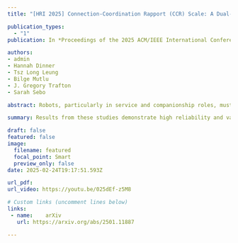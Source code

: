 ```yaml
---
title: "[HRI 2025] Connection-Coordination Rapport (CCR) Scale: A Dual-Factor Scale to Measure Human-Robot Rapport"

publication_types:
  - "1"
publication: In *Proceedings of the 2025 ACM/IEEE International Conference on Human-Robot Interaction*

authors:
- admin
- Hannah Dinner
- Tsz Long Leung
- Bilge Mutlu
- J. Gregory Trafton
- Sarah Sebo

abstract: Robots, particularly in service and companionship roles, must develop positive relationships with people they interact with regularly to be successful. These positive human-robot relationships can be characterized as establishing "rapport," which indicates mutual understanding and interpersonal connection that form the groundwork for successful long-term human-robot interaction. However, the human-robot interaction research literature lacks scale instruments to assess human-robot rapport in a variety of situations. In this work, we developed the 18-item Connection-Coordination Rapport (CCR) Scale to measure human-robot rapport. We first ran Study 1 (N = 288) where online participants rated videos of human-robot interactions using a set of candidate items. Our Study 1 results showed the discovery of two factors in our scale, which we named "Connection" and "Coordination." We then evaluated this scale by running Study 2 (N = 201) where online participants rated a new set of human-robot interaction videos with our scale and an existing rapport scale from virtual agents research for comparison. We also validated our scale by replicating a prior in-person human-robot interaction study, Study 3 (N = 44), and found that rapport is rated significantly greater when participants interacted with a responsive robot (responsive condition) as opposed to an unresponsive robot (unresponsive condition). Results from these studies demonstrate high reliability and validity for the CCR scale, which can be used to measure rapport in both first-person and third-person perspectives. We encourage the adoption of this scale in future studies to measure rapport in a variety of human-robot interactions.

summary: Results from these studies demonstrate high reliability and validity for the CCR scale, which can be used to measure rapport in both first-person and third-person perspectives. We encourage the adoption of this scale in future studies to measure rapport in a variety of human-robot interactions.

draft: false
featured: false
image:
  filename: featured
  focal_point: Smart
  preview_only: false
date: 2025-02-24T19:17:51.593Z

url_pdf: 
url_video: https://youtu.be/025dEf-z5M8

# Custom links (uncomment lines below)
links:
 - name: 	arXiv
   url: https://arxiv.org/abs/2501.11887

---
```

